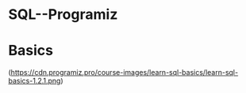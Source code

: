 # SQL--Programiz

# Basics
(https://cdn.programiz.pro/course-images/learn-sql-basics/learn-sql-basics-1.2.1.png)

